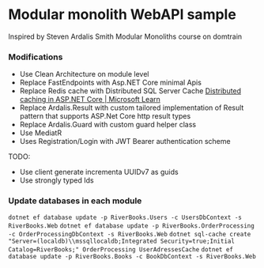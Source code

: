 
# Modular monolith WebAPI sample

Inspired by 
Steven Ardalis Smith 
Modular Monoliths course on domtrain

### Modifications

- Use Clean Architecture on module level
- Replace FastEndpoints with Asp.NET Core minimal Apis
- Replace Redis cache with Distributed SQL Server Cache [Distributed caching in ASP.NET Core | Microsoft Learn](https://learn.microsoft.com/en-us/aspnet/core/performance/caching/distributed?view=aspnetcore-8.0)
- Replace Ardalis.Result with custom tailored implementation of Result pattern that supports ASP.Net Core http result types
- Replace Ardalis.Guard with custom guard helper class
- Use MediatR
- Uses Registration/Login with JWT Bearer authentication scheme

TODO:
- Use client generate incrementa UUIDv7 as guids
- Use strongly typed Ids


### Update databases in each module

`dotnet ef database update -p RiverBooks.Users -c UsersDbContext -s RiverBooks.Web`
`dotnet ef database update -p RiverBooks.OrderProcessing -c OrderProcessingDbContext -s RiverBooks.Web`
`dotnet sql-cache create "Server=(localdb)\\mssqllocaldb;Integrated Security=true;Initial Catalog=RiverBooks;" OrderProcessing UserAdressesCache`
`dotnet ef database update -p RiverBooks.Books -c BookDbContext -s RiverBooks.Web`